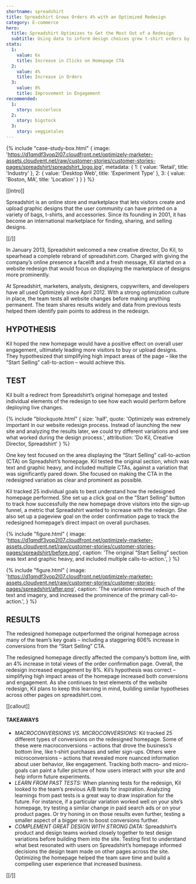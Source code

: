 ```yaml
---
shortname: spreadshirt
title: Spreadshirt Grows Orders 4% with an Optimized Redesign
category: E-commerce
hero:
  title: Spreadshirt Optimizes to Get the Most Out of a Redesign
  subtitle: Using data to inform design choices grew t-shirt orders by 4%
stats:
  1:
    value: 6x
    title: Increase in Clicks on Homepage CTA
  2:
    value: 4%
    title: Increase in Orders
  3:
    value: 8%
    title: Improvement in Engagement
recommended:
  1:
    story: soccerloco
  2:
    story: bigstock
  3:
    story: veggietales
---
```


{% include "case-study-box.html"
  {
    image: 'https://d1qmdf3vop2l07.cloudfront.net/optimizely-marketer-assets.cloudvent.net/raw/customer-stories/customer-stories-pages/spreadshirt/spreadshirt_logo.jpg',
    metadata: {
      1: {
        value: 'Retail',
        title: 'Industry'
      },
      2: {
        value: 'Desktop Web',
        title: 'Experiment Type'
      },
      3: {
        value: 'Boston, MA',
        title: 'Location'
      }
    }
  }
%}

[[intro]]

Spreadshirt is an online store and marketplace that lets visitors create and upload graphic designs that the user community can have printed on a variety of bags, t-shirts, and accessories. Since its founding in 2001, it has become an international marketplace for finding, sharing, and selling designs.

[[/]]

In January 2013, Spreadshirt welcomed a new creative director, Do Kil, to spearhead a complete rebrand of spreadshirt.com. Charged with giving the company’s online presence a facelift and a fresh message, Kil started on a website redesign that would focus on displaying the marketplace of designs more prominently.

At Spreadshirt, marketers, analysts, designers, copywriters, and developers have all used Optimizely since April 2012. With a strong optimization culture in place, the team tests all website changes before making anything permanent. The team shares results widely and data from previous tests helped them identify pain points to address in the redesign.

## HYPOTHESIS

Kil hoped the new homepage would have a positive effect on overall user engagement, ultimately leading more visitors to buy or upload designs. They hypothesized that simplifying high impact areas of the page – like the “Start Selling” call-to-action – would achieve this.

## TEST

Kil built a redirect from Spreadshirt’s original homepage and tested individual elements of the redesign to see how each would perform before deploying live changes.

{% include "blockquote.html"
  {
    size: 'half',
    quote: 'Optimizely was extremely important in our website redesign process. Instead of launching the new site and analyzing the results later, we could try different variations and see what worked during the design process.',
    attribution: 'Do Kil, Creative Director, Spreadshirt'
  }
%}

One key test focused on the area displaying the “Start Selling” call-to-action (CTA) on Spreadshirt’s homepage. Kil tested the original section, which was text and graphic heavy, and included multiple CTAs, against a variation that was significantly pared down. She focused on making the CTA in the redesigned variation as clear and prominent as possible.

Kil tracked 25 individual goals to best understand how the redesigned homepage performed. She set up a click goal on the “Start Selling” button to track how successfully the new homepage drove visitors into the sign-up funnel, a metric that Spreadshirt wanted to increase with the redesign. She also set up a pageview goal on the order confirmation page to track the redesigned homepage’s direct impact on overall purchases.

{% include "figure.html"
  {
    image: 'https://d1qmdf3vop2l07.cloudfront.net/optimizely-marketer-assets.cloudvent.net/raw/customer-stories/customer-stories-pages/spreadshirt/before.png',
    caption: 'The original “Start Selling” section was text and graphic heavy, and included multiple calls-to-action.',
  }
%}

{% include "figure.html"
  {
    image: 'https://d1qmdf3vop2l07.cloudfront.net/optimizely-marketer-assets.cloudvent.net/raw/customer-stories/customer-stories-pages/spreadshirt/after.png',
    caption: 'The variation removed much of the text and imagery, and increased the prominence of the primary call-to-action.',
  }
%}

## RESULTS

The redesigned homepage outperformed the original homepage across many of the team’s key goals – including a staggering 606% increase in conversions from the “Start Selling” CTA.

The redesigned homepage directly affected the company’s bottom line, with an 4% increase in total views of the order confirmation page. Overall, the redesign increased engagement by 8%. Kil’s hypothesis was correct – simplifying high impact areas of the homepage increased both conversions and engagement. As she continues to test elements of the website redesign, Kil plans to keep this learning in mind, building similar hypotheses across other pages on spreadshirt.com.

[[callout]]

#### TAKEAWAYS

- *MACROCONVERSIONS VS. MICROCONVERSIONS:* Kil tracked 25 different types of conversions on the redesigned homepage. Some of these were macroconversions – actions that drove the business’s bottom line, like t-shirt purchases and seller sign-ups. Others were microconversions – actions that revealed more nuanced information about user behavior, like engagement. Tracking both macro- and micro- goals can paint a fuller picture of how users interact with your site and help inform future experiments.
- *LEARN FROM PAST TESTS:* When planning tests for the redesign, Kil looked to the team’s previous A/B tests for inspiration. Analyzing learnings from past tests is a great way to draw inspiration for the future. For instance, if a particular variation worked well on your site’s homepage, try testing a similar change in paid search ads or on your product pages. Or try honing in on those results even further, testing a smaller aspect of a bigger win to boost conversions further.
- *COMPLEMENT GREAT DESIGN WITH STRONG DATA:* Spreadshirt’s product and design teams worked closely together to test design variations before building them into the site. Testing first to understand what best resonated with users on Spreadshirt’s homepage informed decisions the design team made on other pages across the site. Optimizing the homepage helped the team save time and build a compelling user experience that increased business.

[[/]]